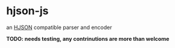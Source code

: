 # hjson-js

an [HJSON](https://hjson.github.io/) compatible parser and encoder

**TODO: needs testing, any contrinutions are more than welcome**

